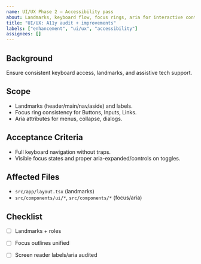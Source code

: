 ```yaml
---
name: UI/UX Phase 2 – Accessibility pass
about: Landmarks, keyboard flow, focus rings, aria for interactive controls
title: "UI/UX: A11y audit + improvements"
labels: ["enhancement", "ui/ux", "accessibility"]
assignees: []
---
```


## Background
Ensure consistent keyboard access, landmarks, and assistive tech support.

## Scope
- Landmarks (header/main/nav/aside) and labels.
- Focus ring consistency for Buttons, Inputs, Links.
- Aria attributes for menus, collapse, dialogs.

## Acceptance Criteria
- Full keyboard navigation without traps.
- Visible focus states and proper aria-expanded/controls on toggles.

## Affected Files
- `src/app/layout.tsx` (landmarks)
- `src/components/ui/*`, `src/components/*` (focus/aria)

## Checklist
- [ ] Landmarks + roles
- [ ] Focus outlines unified
- [ ] Screen reader labels/aria audited

